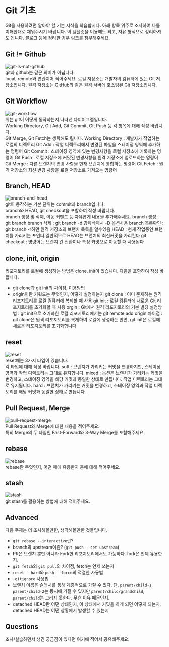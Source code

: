 # Git 기초
Git을 사용하려면 알아야 할 기본 지식을 학습합시다. 아래 항목 위주로 조사하여 나름 이해한대로 채워주시기 바랍니다. 이 템플릿을 이용해도 되고, 자유 형식으로 정리하셔도 됩니다. 블로그 등에 정리한 경우 링크를 첨부해주세요.

## Git != Github
![git-is-not-github](https://user-images.githubusercontent.com/51331195/160232512-3d6686ca-4ae3-4f11-a8d7-c893c0a7526a.png)  
git과 github는 같은 의미가 아닙니다.  
local, remote와 연관지어 적어주세요.
로컬 저장소는 개발자의 컴퓨터에 있는 Git 저장소입니다.
원격 저장소는 GitHub와 같은 원격 서버에 호스팅된 Git 저장소입니다.

## Git Workflow
![git-workflow](https://cdn-media-1.freecodecamp.org/images/1*iL2J8k4ygQlg3xriKGimbQ.png)  
위는 git이 어떻게 동작하는지 나타낸 다이어그램입니다.  
Working Directory, Git Add, Git Commit, Git Push 등 각 항목에 대해 작성 바랍니다.  
Git Merge, Git Fetch는 생략해도 됩니다.
Working Directory : 개발자가 작업하는 로컬의 디렉토리
Git Add : 작업 디렉토리에서 변경된 파일을 스테이징 영역에 추가하는 명령어
Git Commit : 스테이징 영역에 있는 변경사항을 로컬 저장소에 기록하는 명령어
Git Push : 로컬 저장소에 커밋된 변경사항을 원격 저장소에 업로드하는 명령어
Git Merge : 다른 브랜치의 변경 사항을 현재 브랜치에 통합하는 명령어
Git Fetch : 원격 저장소의 최신 변경 사항을 로컬 저장소로 가져오는 명령어

## Branch, HEAD
![branch-and-head](https://ihatetomatoes.net/wp-content/uploads/2020/04/07-head-pointer.png)  
git이 동작하는 기본 단위는 commit과 branch입니다.  
branch와 HEAD, git checkout을 포함하여 작성 바랍니다.  
branch 생성 및 삭제, 이동 커맨드 등 자유롭게 내용을 추가해주세요.
branch 생성 : git branch <branch-name>
branch 삭제 : git branch -d <branch-name> 강제삭제시 -D 옵션사용
branch 목록확인 : git branch -r하면 원격 저장소의 브랜치 목록을 알수있음
HEAD : 현재 작업중인 브랜치를 가리키는 포인터 일반적으로 HEAD는 브랜치의 최신커밋을 가리킨다
git checkout : 명령어는 브랜치 간 전환이나 특정 커밋으로 이동할 때 사용된다


## clone, init, origin
리포지토리를 로컬에 생성하는 방법은 clone, init이 있습니다. 다음을 포함하여 작성 바랍니다.
- git clone과 git init의 차이점, 이용방법
- origin이란 키워드는 무엇인지, 어떻게 설정하는지
git clone : 이미 존재하는 원격 리포지토리를 로컬 컴퓨터에 복제할 때 사용
git init : 로컬 컴퓨터에 새로운 Git 리포지토리를 초기화할 때 사용
orgin : Git에서 원격 리포지토리의 기본 별칭
설정방법 : git init으로 초기화한 로컬 리포지토리에서는 git remote add origin <repository-url>
차이점 : git clone은 원격 리포지토리를 복제하여 로컬에 생성하는 반면, git init은 로컬에 새로운 리포지토리를 초기화합니다
## reset
![reset](https://user-images.githubusercontent.com/51331195/160235594-8836570b-e8bf-484a-bb92-b2bd6d873066.png)  
reset에는 3가지 타입이 있습니다.  
각 타입에 대해 작성 바랍니다.
soft : 브랜치가 가리키는 커밋을 변경하지만, 스테이징 영역과 작업 디렉토리는 그대로 유지합니다.
mixed : 옵션은 브랜치가 가리키는 커밋을 변경하고, 스테이징 영역을 해당 커밋과 동일한 상태로 만듭니다. 작업 디렉토리는 그대로 유지됩니다.
hard : 브랜치가 가리키는 커밋을 변경하고, 스테이징 영역과 작업 디렉토리를 해당 커밋과 동일한 상태로 만듭니다.
## Pull Request, Merge
![pull-request-merge](https://atlassianblog.wpengine.com/wp-content/uploads/bitbucket411-blog-1200x-branches2.png)  
Pull Request와 Merge에 대한 내용을 적어주세요.  
특히 Merge의 두 타입인 Fast-Forward와 3-Way Merge를 포함해주세요.

## rebase
![rebase](https://user-images.githubusercontent.com/51331195/160234052-7fe70f85-5906-4474-b809-782adae92b3c.png)  
rebase란 무엇인지, 어떤 때에 유용한지 등에 대해 적어주세요.

## stash
![stash](https://d8it4huxumps7.cloudfront.net/bites/wp-content/banners/2023/4/642a663eaff96_git_stash.png)  
git stash를 활용하는 방법에 대해 적어주세요.

## Advanced
다음 주제는 더 조사해볼만한, 생각해볼만한 것들입니다. 
- `git rebase --interactive`란?
- branch의 upstream이란? (`git push --set-upstream`)
- PR은 브랜치 뿐만 아니라 Fork한 리포지토리에서도 가능하다. fork은 언제 유용한지. 
- `git fetch`와 `git pull`의 차이점, fetch는 언제 쓰는지
- `reset --hard`와 `push --force`의 적절한 사용법
- `.gitignore` 사용법
- 브랜치 이름은 슬래시를 통해 계층적으로 가질 수 있다. 단, `parent/child-1`, `parent/child-2`는 동시에 가질 수 있지만 `parent/child/grandchild`, `parent/child`는 그러지 못한다. 무슨 이유 때문인지. 
- detached HEAD란 어떤 상태인지, 이 상태에서 커밋을 하게 되면 어떻게 되는지, detached HEAD는 어떤 상황에서 발생할 수 있는지

## Questions
조사/실습하면서 생긴 궁금점이 있다면 여기에 적어서 공유해주세요.
